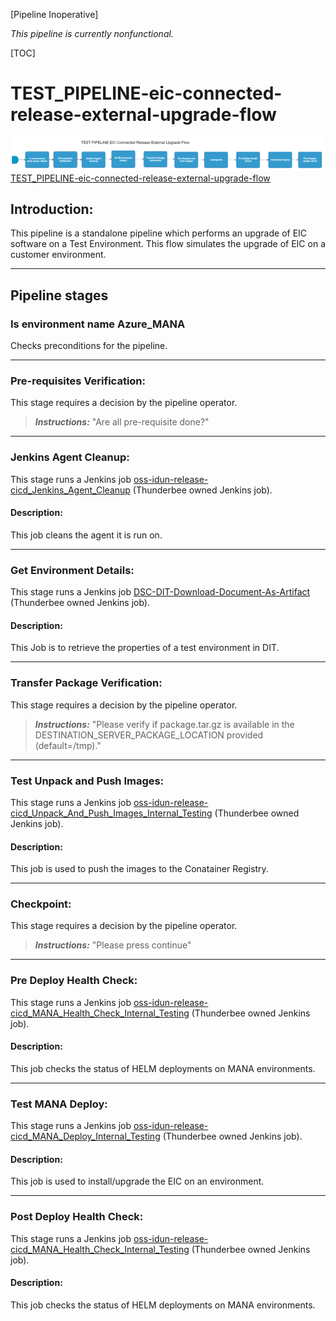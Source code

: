 [Pipeline Inoperative]

_This pipeline is currently nonfunctional._

[TOC]
# TEST_PIPELINE-eic-connected-release-external-upgrade-flow
![TEST_PIPELINE-eic-connected-release-external-upgrade-flow](../diagrams/TEST_PIPELINE-eic-connected-release-external-upgrade-flow.png)
[TEST_PIPELINE-eic-connected-release-external-upgrade-flow](https://spinnaker.rnd.gic.ericsson.se/#/applications/eic-release-e2e-cicd/executions/configure/cf588e38-e45e-45fe-afac-eceaf89f2e3e)
## Introduction:
This pipeline is a standalone pipeline which performs an upgrade of EIC software on a Test Environment. This flow simulates the upgrade of EIC on a customer environment.
 * * *
## Pipeline stages
### Is environment name Azure_MANA
Checks preconditions for the pipeline.
 * * *
### Pre-requisites Verification:
This stage requires a decision by the pipeline operator.
> **_Instructions:_** "Are all pre-requisite done?"
 * * *
### Jenkins Agent Cleanup:
This stage runs a Jenkins job [oss-idun-release-cicd_Jenkins_Agent_Cleanup](https://fem5s11-eiffel052.eiffel.gic.ericsson.se:8443/jenkins/job/oss-idun-release-cicd_Jenkins_Agent_Cleanup) (Thunderbee owned Jenkins job).
#### Description:
This job cleans the agent it is run on.
 * * *
### Get Environment Details:
This stage runs a Jenkins job [DSC-DIT-Download-Document-As-Artifact](https://fem5s11-eiffel216.eiffel.gic.ericsson.se:8443/jenkins/job/DSC-DIT-Download-Document-As-Artifact) (Thunderbee owned Jenkins job).
#### Description:
This Job is to retrieve the properties of a test environment in DIT.
 * * *
### Transfer Package Verification:
This stage requires a decision by the pipeline operator.
> **_Instructions:_** "Please verify if package.tar.gz is available in the DESTINATION_SERVER_PACKAGE_LOCATION provided (default=/tmp)."
 * * *
### Test Unpack and Push Images:
This stage runs a Jenkins job [oss-idun-release-cicd_Unpack_And_Push_Images_Internal_Testing](https://fem5s11-eiffel052.eiffel.gic.ericsson.se:8443/jenkins/job/oss-idun-release-cicd_Unpack_And_Push_Images_Internal_Testing) (Thunderbee owned Jenkins job).
#### Description:
This job is used to push the images to the Conatainer Registry.
 * * *
### Checkpoint:
This stage requires a decision by the pipeline operator.
> **_Instructions:_** "Please press continue"
 * * *
### Pre Deploy Health Check:
This stage runs a Jenkins job [oss-idun-release-cicd_MANA_Health_Check_Internal_Testing](https://fem5s11-eiffel052.eiffel.gic.ericsson.se:8443/jenkins/job/oss-idun-release-cicd_MANA_Health_Check_Internal_Testing) (Thunderbee owned Jenkins job).
#### Description:
This job checks the status of HELM deployments on MANA environments.
 * * *
### Test MANA Deploy:
This stage runs a Jenkins job [oss-idun-release-cicd_MANA_Deploy_Internal_Testing](https://fem5s11-eiffel052.eiffel.gic.ericsson.se:8443/jenkins/job/oss-idun-release-cicd_MANA_Deploy_Internal_Testing) (Thunderbee owned Jenkins job).
#### Description:
This job is used to install/upgrade the EIC on an environment.
 * * *
### Post Deploy Health Check:
This stage runs a Jenkins job [oss-idun-release-cicd_MANA_Health_Check_Internal_Testing](https://fem5s11-eiffel052.eiffel.gic.ericsson.se:8443/jenkins/job/oss-idun-release-cicd_MANA_Health_Check_Internal_Testing) (Thunderbee owned Jenkins job).
#### Description:
This job checks the status of HELM deployments on MANA environments.
